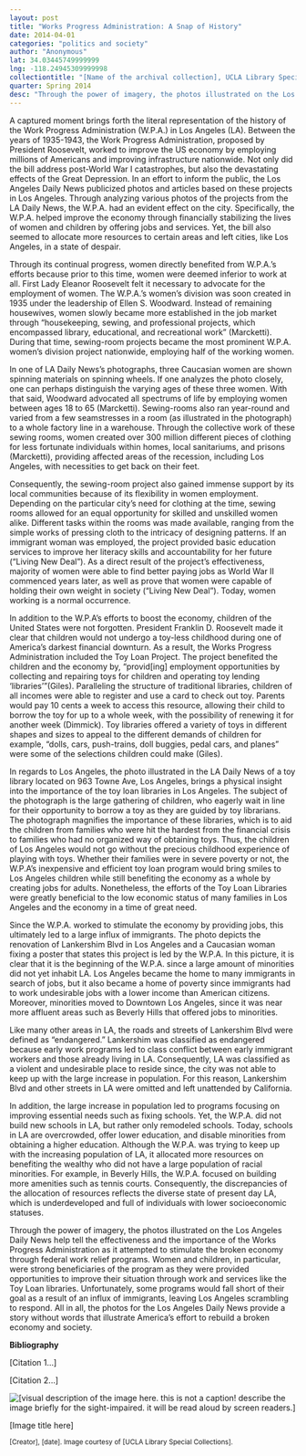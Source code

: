 ```yaml
---
layout: post
title: "Works Progress Administration: A Snap of History"
date: 2014-04-01
categories: "politics and society"
author: "Anonymous"
lat: 34.03445749999999
lng: -118.24945309999998
collectiontitle: "[Name of the archival collection], UCLA Library Special Collections"
quarter: Spring 2014
desc: "Through the power of imagery, the photos illustrated on the Los Angeles Daily News help tell the effectiveness and the importance of the Works Progress Administration as it attempted to stimulate the broken economy through federal work relief programs. Women and children, in particular, were strong beneficiaries of the program as they were provided opportunities to improve their situation through work and services like the Toy Loan libraries. Unfortunately, some programs would fall short of their goal as a result of an influx of immigrants, leaving Los Angeles scrambling to respond. All in all, the photos for the Los Angeles Daily News provide a story without words that illustrate America’s effort to rebuild a broken economy and society."
---
```

A captured moment brings forth the literal representation of the history of the Work Progress Administration (W.P.A.) in Los Angeles (LA). Between the years of 1935-1943, the Work Progress Administration, proposed by President Roosevelt, worked to improve the US economy by employing millions of Americans and improving infrastructure nationwide. Not only did the bill address post-World War I catastrophes, but also the devastating effects of the Great Depression. In an effort to inform the public, the Los Angeles Daily News publicized photos and articles based on these projects in Los Angeles. Through analyzing various photos of the projects from the LA Daily News, the W.P.A. had an evident effect on the city. Specifically, the W.P.A. helped improve the economy through financially stabilizing the lives of women and children by offering jobs and services. Yet, the bill also seemed to allocate more resources to certain areas and left cities, like Los Angeles, in a state of despair.

Through its continual progress, women directly benefited from W.P.A.’s efforts because prior to this time, women were deemed inferior to work at all. First Lady Eleanor Roosevelt felt it necessary to advocate for the employment of women. The W.P.A.’s women’s division was soon created in 1935 under the leadership of Ellen S. Woodward. Instead of remaining housewives, women slowly became more established in the job market through “housekeeping, sewing, and professional projects, which encompassed library, educational, and recreational work” (Marcketti). During that time, sewing-room projects became the most prominent W.P.A. women’s division project nationwide, employing half of the working women.

In one of LA Daily News’s photographs, three Caucasian women are shown spinning materials on spinning wheels. If one analyzes the photo closely, one can perhaps distinguish the varying ages of these three women. With that said, Woodward advocated all spectrums of life by employing women between ages 18 to 65 (Marcketti). Sewing-rooms also ran year-round and varied from a few seamstresses in a room (as illustrated in the photograph) to a whole factory line in a warehouse. Through the collective work of these sewing rooms, women created over 300 million different pieces of clothing for less fortunate individuals within homes, local sanitariums, and prisons (Marcketti), providing affected areas of the recession, including Los Angeles, with necessities to get back on their feet.

Consequently, the sewing-room project also gained immense support by its local communities because of its flexibility in women employment. Depending on the particular city’s need for clothing at the time, sewing rooms allowed for an equal opportunity for skilled and unskilled women alike. Different tasks within the rooms was made available, ranging from the simple works of pressing cloth to the intricacy of designing patterns. If an immigrant woman was employed, the project provided basic education services to improve her literacy skills and accountability for her future (“Living New Deal”). As a direct result of the project’s effectiveness, majority of women were able to find better paying jobs as World War II commenced years later, as well as prove that women were capable of holding their own weight in society (“Living New Deal”). Today, women working is a normal occurrence.

In addition to the W.P.A’s efforts to boost the economy, children of the United States were not forgotten. President Franklin D. Roosevelt made it clear that children would not undergo a toy-less childhood during one of America’s darkest financial downturn. As a result, the Works Progress Administration included the Toy Loan Project. The project benefited the children and the economy by, “provid[ing] employment opportunities by collecting and repairing toys for children and operating toy lending ‘libraries’”(Giles). Paralleling the structure of traditional libraries, children of all incomes were able to register and use a card to check out toy. Parents would pay 10 cents a week to access this resource, allowing their child to borrow the toy for up to a whole week, with the possibility of renewing it for another week (Dimmick). Toy libraries offered a variety of toys in different shapes and sizes to appeal to the different demands of children for example, “dolls, cars, push-trains, doll buggies, pedal cars, and planes” were some of the selections children could make (Giles).

In regards to Los Angeles, the photo illustrated in the LA Daily News of a toy library located on 963 Towne Ave, Los Angeles, brings a physical insight into the importance of the toy loan libraries in Los Angeles. The subject of the photograph is the large gathering of children, who eagerly wait in line for their opportunity to borrow a toy as they are guided by toy librarians. The photograph magnifies the importance of these libraries, which is to aid the children from families who were hit the hardest from the financial crisis to families who had no organized way of obtaining toys. Thus, the children of Los Angeles would not go without the precious childhood experience of playing with toys. Whether their families were in severe poverty or not, the W.P.A’s inexpensive and efficient toy loan program would bring smiles to Los Angeles children while still benefiting the economy as a whole by creating jobs for adults. Nonetheless, the efforts of the Toy Loan Libraries were greatly beneficial to the low economic status of many families in Los Angeles and the economy in a time of great need.

Since the W.P.A. worked to stimulate the economy by providing jobs, this ultimately led to a large influx of immigrants. The photo depicts the renovation of Lankershim Blvd in Los Angeles and a Caucasian woman fixing a poster that states this project is led by the W.P.A. In this picture, it is clear that it is the beginning of the W.P.A. since a large amount of minorities did not yet inhabit LA. Los Angeles became the home to many immigrants in search of jobs, but it also became a home of poverty since immigrants had to work undesirable jobs with a lower income than American citizens. Moreover, minorities moved to Downtown Los Angeles, since it was near more affluent areas such as Beverly Hills that offered jobs to minorities.

Like many other areas in LA, the roads and streets of Lankershim Blvd were defined as “endangered.” Lankershim was classified as endangered because early work programs led to class conflict between early immigrant workers and those already living in LA. Consequently, LA was classified as a violent and undesirable place to reside since, the city was not able to keep up with the large increase in population. For this reason, Lankershim Blvd and other streets in LA were omitted and left unattended by California.

In addition, the large increase in population led to programs focusing on improving essential needs such as fixing schools. Yet, the W.P.A. did not build new schools in LA, but rather only remodeled schools. Today, schools in LA are overcrowded, offer lower education, and disable minorities from obtaining a higher education. Although the W.P.A. was trying to keep up with the increasing population of LA, it allocated more resources on benefiting the wealthy who did not have a large population of racial minorities. For example, in Beverly Hills, the W.P.A. focused on building more amenities such as tennis courts. Consequently, the discrepancies of the allocation of resources reflects the diverse state of  present day LA, which is underdeveloped and full of individuals with lower socioeconomic statuses.

Through the power of imagery, the photos illustrated on the Los Angeles Daily News help tell the effectiveness and the importance of the Works Progress Administration as it attempted to stimulate the broken economy through federal work relief programs. Women and children, in particular, were strong beneficiaries of the program as they were provided opportunities to improve their situation through work and services like the Toy Loan libraries. Unfortunately, some programs would fall short of their goal as a result of an influx of immigrants, leaving Los Angeles scrambling to respond. All in all, the photos for the Los Angeles Daily News provide a story without words that illustrate America’s effort to rebuild a broken economy and society.


**Bibliography**

[Citation 1...]

[Citation 2...]


<img src='../images/nameofimagefile.jpg' alt='[visual description of the image here. this is not a caption! describe the image briefly for the sight-impaired. it will be read aloud by screen readers.]'>
<figcaption><p>[Image title here]</p><p><small>[Creator], [date]. Image courtesy of [UCLA Library Special Collections].</small></p>
